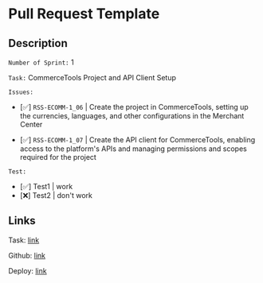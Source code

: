 # Pull Request Template

## Description

`Number of Sprint:` 1

`Task:` CommerceTools Project and API Client Setup

`Issues:`
- [✅] `RSS-ECOMM-1_06` | Create the project in CommerceTools, setting up the currencies, languages, and other configurations in the Merchant Center 

- [✅]  `RSS-ECOMM-1_07` | Create the API client for CommerceTools, enabling access to the platform's APIs and managing permissions and scopes required for the project

`Test:`
- [✅] Test1 | work
- [❌] Test2 | don't work

## Links
Task: [link](https://github.com/rolling-scopes-school/tasks/blob/master/tasks/eCommerce-Application/Sprints/Sprint%231.md)

Github: [link](https://github.com/ReginaMos/e-commerce)

Deploy: [link](https://github.com/ReginaMos/e-commerce)